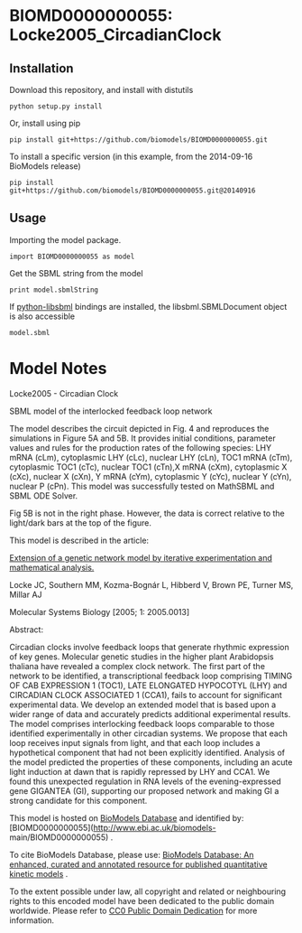 # BIOMD0000000055: Locke2005_CircadianClock

## Installation

Download this repository, and install with distutils

`python setup.py install`

Or, install using pip

`pip install git+https://github.com/biomodels/BIOMD0000000055.git`

To install a specific version (in this example, from the 2014-09-16 BioModels release)

`pip install git+https://github.com/biomodels/BIOMD0000000055.git@20140916`

## Usage

Importing the model package.

`import BIOMD0000000055 as model`

Get the SBML string from the model

`print model.sbmlString`

If [python-libsbml](https://pypi.python.org/pypi/python-libsbml) bindings are
installed, the libsbml.SBMLDocument object is also accessible

`model.sbml`


# Model Notes


Locke2005 - Circadian Clock

SBML model of the interlocked feedback loop network

The model describes the circuit depicted in Fig. 4 and reproduces the
simulations in Figure 5A and 5B. It provides initial conditions, parameter
values and rules for the production rates of the following species: LHY mRNA
(cLm), cytoplasmic LHY (cLc), nuclear LHY (cLn), TOC1 mRNA (cTm), cytoplasmic
TOC1 (cTc), nuclear TOC1 (cTn),X mRNA (cXm), cytoplasmic X (cXc), nuclear X
(cXn), Y mRNA (cYm), cytoplasmic Y (cYc), nuclear Y (cYn), nuclear P (cPn).
This model was successfully tested on MathSBML and SBML ODE Solver.

Fig 5B is not in the right phase. However, the data is correct relative to the
light/dark bars at the top of the figure.

This model is described in the article:

[Extension of a genetic network model by iterative experimentation and
mathematical analysis.](http://identifiers.org/pubmed/16729048)

Locke JC, Southern MM, Kozma-Bognár L, Hibberd V, Brown PE, Turner MS, Millar
AJ

Molecular Systems Biology [2005; 1: 2005.0013]

Abstract:

Circadian clocks involve feedback loops that generate rhythmic expression of
key genes. Molecular genetic studies in the higher plant Arabidopsis thaliana
have revealed a complex clock network. The first part of the network to be
identified, a transcriptional feedback loop comprising TIMING OF CAB
EXPRESSION 1 (TOC1), LATE ELONGATED HYPOCOTYL (LHY) and CIRCADIAN CLOCK
ASSOCIATED 1 (CCA1), fails to account for significant experimental data. We
develop an extended model that is based upon a wider range of data and
accurately predicts additional experimental results. The model comprises
interlocking feedback loops comparable to those identified experimentally in
other circadian systems. We propose that each loop receives input signals from
light, and that each loop includes a hypothetical component that had not been
explicitly identified. Analysis of the model predicted the properties of these
components, including an acute light induction at dawn that is rapidly
repressed by LHY and CCA1. We found this unexpected regulation in RNA levels
of the evening-expressed gene GIGANTEA (GI), supporting our proposed network
and making GI a strong candidate for this component.

This model is hosted on [BioModels Database](http://www.ebi.ac.uk/biomodels/)
and identified by: [BIOMD0000000055](http://www.ebi.ac.uk/biomodels-
main/BIOMD0000000055) .

To cite BioModels Database, please use: [BioModels Database: An enhanced,
curated and annotated resource for published quantitative kinetic
models](http://identifiers.org/pubmed/20587024) .

To the extent possible under law, all copyright and related or neighbouring
rights to this encoded model have been dedicated to the public domain
worldwide. Please refer to [CC0 Public Domain
Dedication](http://creativecommons.org/publicdomain/zero/1.0/) for more
information.


